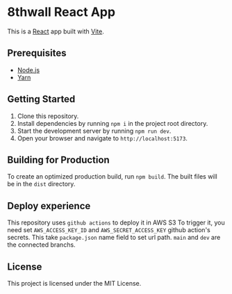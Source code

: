# 8thwall React App

This is a [React](https://reactjs.org/) app built with [Vite](https://vitejs.dev/).

## Prerequisites

- [Node.js](https://nodejs.org/)
- [Yarn](https://yarnpkg.com/)

## Getting Started

1. Clone this repository.
2. Install dependencies by running `npm i` in the project root directory.
3. Start the development server by running `npm run dev`.
4. Open your browser and navigate to `http://localhost:5173`.

## Building for Production

To create an optimized production build, run `npm build`. The built files will be in the `dist` directory.

## Deploy experience

This repository uses `github actions` to deploy it in AWS S3 
To trigger it, you need set `AWS_ACCESS_KEY_ID` and `AWS_SECRET_ACCESS_KEY` github action's secrets. This take `package.json` name field to set url path. `main` and `dev` are the connected branchs.

## License

This project is licensed under the MIT License.
